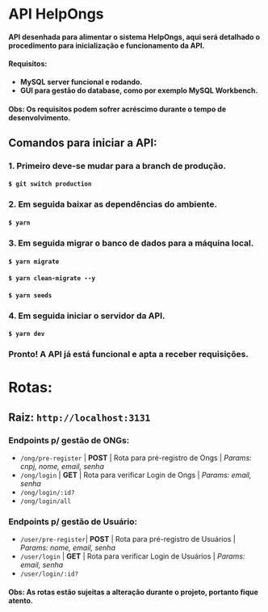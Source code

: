 
# **API HelpOngs**

#### API desenhada para alimentar o sistema HelpOngs, aqui será detalhado o procedimento para inicialização e funcionamento da API.

#### Requisitos:

- **MySQL server funcional e rodando.**
- **GUI para gestão do database, como por exemplo MySQL Workbench.**
#### **Obs: Os requisitos podem sofrer acréscimo durante o tempo de desenvolvimento.**


## **Comandos para iniciar a API:**

### 1. Primeiro deve-se mudar para a branch de produção.

#### **`$ git switch production`**

### 2. Em seguida baixar as dependências do ambiente.

#### **`$ yarn`**

### 3. Em seguida migrar o banco de dados para a máquina local.

#### **`$ yarn migrate`**

#### **`$ yarn clean-migrate --y`**

#### **`$ yarn seeds`**

### 4. Em seguida iniciar o servidor da API.

#### **`$ yarn dev`**

### Pronto! A API já está funcional e apta a receber requisições.

# Rotas:

## Raiz: `http://localhost:3131`

### Endpoints p/ gestão de ONGs:
- `/ong/pre-register` | **POST** | Rota para pré-registro de Ongs | *Params: cnpj, nome, email, senha*
- `/ong/login` | **GET** | Rota para verificar Login de Ongs | *Params: email, senha*
- `/ong/login/:id?`
- `/ong/login/all`

### Endpoints p/ gestão de Usuário:
- `/user/pre-register`| **POST** | Rota para pré-registro de Usuários | *Params: nome, email, senha*
- `/user/login` | **GET** | Rota para verificar Login de Usuários | *Params: email, senha*
- `/user/login/:id?`

#### **Obs: As rotas estão sujeitas a alteração durante o projeto, portanto fique atento.**
